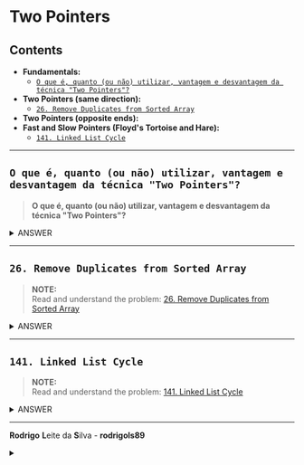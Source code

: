 # Two Pointers

## Contents

 - **Fundamentals:**
   - [`O que é, quanto (ou não) utilizar, vantagem e desvantagem da técnica "Two Pointers"?`](#oqvdt)
 - **Two Pointers (same direction):**
   - [`26. Remove Duplicates from Sorted Array`](#26-rdfsa)
 - **Two Pointers (opposite ends):**
 - **Fast and Slow Pointers (Floyd's Tortoise and Hare):**
   - [`141. Linked List Cycle`](#141-llc)
<!---
[WHITESPACE RULES]
- Same topic = "10" Whitespace character.
- Different topic = "200" Whitespace character.
--->









































































































<!--- ( Fundamentals ) --->

---

<div id="oqvdt"></div>

## `O que é, quanto (ou não) utilizar, vantagem e desvantagem da técnica "Two Pointers"?`

> **O que é, quanto (ou não) utilizar, vantagem e desvantagem da técnica "Two Pointers"?**

<details>

<summary>ANSWER</summary>

<br/>

### 📌 O que é "Two Pointers"?

> É uma técnica onde usamos dois índices (ponteiros) para percorrer uma lista/array/string, em vez de apenas um.

Esses ponteiros podem se mover em direções diferentes:

 - Ambos indo para frente;
 - Um do início e outro do fim;
 - Um rápido e outro lento.

> **NOTE:**  
> 👉 Isso geralmente ajuda a reduzir a complexidade de um algoritmo de **O(n²)** para **O(n)** em problemas que envolvem busca, pares ou subsequências.

### 📌 Quando utilizar?

Usamos A técnica **"Two Pointers"** quando:

 - **O problema envolve arrays ou strings ordenados (ou que podem ser ordenados).**
   - Ex: encontrar soma de dois números que dá um alvo (Two Sum em array ordenado).
 - **Precisa buscar pares ou subsequências que satisfazem uma condição:**
   - Ex: verificar se uma string é palíndromo.
 - **Problemas de janelas deslizantes (sliding window) → encontrar subarray com certas condições:**
   - Ex: maior substring sem caracteres repetidos.
 - **Quando há necessidade de comparar elementos do começo e do fim de uma estrutura.**

### 📌 Quando não utilizar?

Evite utilizar a técnica **"Two Pointers"** quando:

 - **Os dados não permitem um movimento "ordenado" dos ponteiros**
   - Ex: se o array não está ordenado e ordenar mudaria a resposta.
 - **Quando o problema exige backtracking, recursion ou brute force inevitável:**
   - Ex: combinações complexas ou problemas de grafos.
 - **Se não é possível determinar um critério claro de movimento dos ponteiros.**
   - *(Se você ficar sem saber se anda com o ponteiro da esquerda ou da direita, talvez o padrão não seja adequado.)*

### 📌 Vantagens

 - **Reduz a complexidade:** muitos problemas que seriam `O(n²)` passam para `O(n)`.
 - **Menos memória extra:** geralmente feito em place (sem precisar de estruturas extras).
 - **Código limpo:** uma vez que você entende o padrão, fica mais fácil de implementar.

### 📌 Desvantagens

 - **Difícil de identificar:** no começo, nem sempre fica claro quando aplicar.
 - **Depende de ordenação:** muitos problemas exigem array ordenado. Isso pode custar `O(n log n)`.
 - **Fácil errar nos índices:** se não tomar cuidado, dá bug *(off-by-one errors)*.

</details>










































































































<!--- ( Two Pointers (same direction) ) --->

---

<div id="26-rdfsa"></div>

## `26. Remove Duplicates from Sorted Array`

> **NOTE:**  
> Read and understand the problem: [26. Remove Duplicates from Sorted Array](https://leetcode.com/problems/remove-duplicates-from-sorted-array/)

<details>

<summary>ANSWER</summary>

<br/>

De início vamos identificar as **entradas** e as **saídas** do nosso problema:

- **Entrada:**
  - `nums` → Lista de inteiros **ordenada não decrescente**.
- **Saída:**
  - Um número inteiro `k` → quantidade de elementos únicos.
  - Os primeiros `k` elementos do array `nums` devem conter os valores únicos, preservando a ordem.

Inicialmente o problema nos deu o seguinte código:

```python
from typing import List

class Solution:
    def removeDuplicates(self, nums: List[int]) -> int:
        pass
```

Agora, vamos verificar se a lista `nums` é vazia, se estiver vamos parar a função retornando `0`:

```python
class Solution:
    def removeDuplicates(self, nums: List[int]) -> int:
        if not nums:                          # O(1)
            return 0                          # O(1)
```

Agora nós vamos criar o primeiro ponteiro, `write` que indica a posição onde o próximo número único será gravado.

> **NOTE:**  
> O primeiro elemento de `nums` sempre é único (visto que a lista está ordenada), então `write` começa em `1`. 

 - **O ponteiro write começa em 1 e não em 0 porque:**
   - O primeiro elemento do array (`nums[0]`) sempre será mantido, já que em um array ordenado o primeiro valor nunca pode ser duplicado em relação a algo anterior.
   - Portanto, não precisamos sobrescrever `nums[0]`. Ele já faz parte da solução.
   - O ponteiro `write` indicar a próxima posição disponível para escrever um valor único.
   - Como o índice 0 já está ocupado corretamente, a próxima posição disponível é o índice 1.

```python
class Solution:
    def removeDuplicates(self, nums: List[int]) -> int:
        if not nums:                          # O(1)
            return 0                          # O(1)
        write = 1                             # O(1)
```

Agora nós vamos percorrer nossa lista `nums` com um segundo ponteiro, `read` que vai percorrendo a lista a partir do índice 1:

```python
class Solution:
    def removeDuplicates(self, nums: List[int]) -> int:
        if not nums:                          # O(1)
            return 0                          # O(1)
        write = 1                             # O(1)
        for read in range(1, len(nums)):      # O(n)
            pass
```

> **E agora o que vamos fazer dentro desse loop?**

Primeiro, nós vamos comparar se o elemento atual (`nums[read]`) for diferente do anterior (`nums[read - 1]`), ou seja,  encontramos um número único:

 - Gravamos (salvamos) esse elemento na posição `write`:
   - Lembrando que `write` indica a primeira posição livre na lista `nums` que começou com `1`.
 - Incrementamos `write`.

```python
class Solution:
    def removeDuplicates(self, nums: List[int]) -> int:
        if not nums:                          # O(1)
            return 0                          # O(1)
        write = 1                             # O(1)
        for read in range(1, len(nums)):      # O(n)
            if nums[read] != nums[read - 1]:  # O(1)
                nums[write] = nums[read]      # O(1)
                write += 1                    # O(1)
```

Por fim, nós vamos retornar `write`, que indica a quantidade de números únicos na lista `nums`:

```python
class Solution:
    def removeDuplicates(self, nums: List[int]) -> int:
        if not nums:                          # O(1)
            return 0                          # O(1)
        write = 1                             # O(1)
        for read in range(1, len(nums)):      # O(n)
            if nums[read] != nums[read - 1]:  # O(1)
                nums[write] = nums[read]      # O(1)
                write += 1                    # O(1)
        return write                          # O(1)
```

**NOTE:**  
Partindo do presuposto que a lista `nums` não está vazia (nós testamos antes), mesmo que ela tenha apenas um elemento, a função retorna `1`, pois o primeiro elemento de `nums` sempre é único - `write = 1`.

O código completo para testes ficou assim:

[26-remove-duplicates-from-sorted-array.py](src/26-remove-duplicates-from-sorted-array.py)
```python
from typing import List


class Solution:
    def removeDuplicates(self, nums: List[int]) -> int:
        if not nums:                          # O(1)
            return 0                          # O(1)
        write = 1                             # O(1)
        for read in range(1, len(nums)):      # O(n)
            if nums[read] != nums[read - 1]:  # O(1)
                nums[write] = nums[read]      # O(1)
                write += 1                    # O(1)
        return write                          # O(1)


if __name__ == '__main__':
    s = Solution()
    arr = [0,0,1,1,1,2,2,3,3,4, 9, 15]
    k = s.removeDuplicates(arr)
    print("Number of unique elements:", k)
    print("Modified array:", arr)
```

**OUTPUT:**
```bash
Number of unique elements: 7
Modified array: [0, 1, 2, 3, 4, 9, 15, 3, 3, 4, 9, 15]
```

> **What?**

 - Não deveriamos ter a lista modificada, sem elementos repetidos?
 - Por que nós retornarmos o valor de "k" e não a lista `nums` modificado?

#### in-place

 - **🔹 Em Python (e em quase todas as linguagens), listas são objetos mutáveis.**
   - Quando passamos `nums` para a função, não é feita uma cópia; a função recebe uma referência para o mesmo objeto em memória.
   - Portanto, qualquer modificação feita dentro da função (nums[write] = nums[read]) altera a lista original.
 - **🔹 O motivo de a função retornar apenas write (que é o k, o tamanho da parte útil do array) é que o problema do LeetCode define assim:**
   - Você precisa modificar o array original `in-place`.
   - *E retornar quantos elementos únicos (k) foram armazenados do índice 0 até k-1.*
   - A parte do array além de k pode ser ignorada.

Sendo assim, nós *não precisamos (devemos)* imprimir toda a lista porque o que nos importa é a quantidade `k (write)` retornada pelo a função:

```python
if __name__ == '__main__':
    s = Solution()
    arr = [0,0,1,1,1,2,2,3,3,4,9,15]
    k = s.removeDuplicates(arr)
    print("Number of unique elements:", k)
    print("Unique elements:", arr[:k])
```

**OUTPUT:**
```bash
Number of unique elements: 7
Unique elements: [0, 1, 2, 3, 4, 9, 15]
```

> **E por que se k=7 nós não ultrapassamos de 15 se o primeiro índice é 0?**  
> Não deveria ser [0, 1, 2, 3, 4, 9, 15, 3] do índice 0 ao 7?

 - `O Slicing ([start:end]) em Python funciona assim:`
   - start → índice inicial (*inclusivo*, ou seja, ele aparece na lista).
   - end → índice final (*exclusivo*, ou seja, ele não aparece na lista).
 - `O que significa nums[:k]?`
   - → “Pegue os elementos do índice 0 até k-1”.
   - Ele não inclui o índice k.

Para finalizar nós vamos ter as seguintes complexidades de tempo e espaço:

- **Time Complexity:**
  - Worst Case: `O(n)` → Percorremos todos os elementos uma vez.
  - Best Case: `O(n)` → Mesmo se todos forem iguais, ainda percorremos a lista inteira:
    - **NOTE:** Porém, se só tivermos 1 elemento na lista o *best case* seria `O(1)`.
  - Average Case: `O(n)` → Em média, percorremos a lista inteira.
- **Space Complexity:**
  - Worst Case: `O(1)` → Usamos apenas dois ponteiros (`read` e `write`).
  - Best Case: `O(1)` → Mesma lógica.
  - Average Case: `O(1)` → Sempre constante.

</details>










































































































<!--- ( Fast and Slow Pointers (Floyd's Tortoise and Hare) ) --->

---

<div id="141-llc"></div>

## `141. Linked List Cycle`

> **NOTE:**  
> Read and understand the problem: [141. Linked List Cycle](https://leetcode.com/problems/linked-list-cycle/)

<details>

<summary>ANSWER</summary>

<br/>

Para começar vamos identificar as **entradas** e as **saídas** do nosso problema:

 - **Entrada:**
   - `head` → Referência para o primeiro nó da lista encadeada.
 - **Saída:**
   - `true` → Se existir um ciclo.
   - `false` → se não existir ciclo.

Inicialmente o problema nos deu o seguinte código:

```python
class ListNode:
    def __init__(self, x):
        self.val = x
        self.next = None

class Solution:
    def hasCycle(self, head: Optional[ListNode]) -> bool:
        pass
```

 - Vamos começar verificando se `head` é `None` ou se `head.next` é `None`:
   - Ou seja, lista tem 0 ou 1 nó → impossível ter ciclo → retorna False

```python
class Solution:
    def hasCycle(self, head: Optional[ListNode]) -> bool:
        if not head or not head.next:  # O(1)
            return False               # O(1)
```

Continuando, agora nós vamos criar 2 ponteiros `slow` e `fast` que vão ter como referência o `head` da Linked-List:

```python
class Solution:
    def hasCycle(self, head: Optional[ListNode]) -> bool:
        if not head or not head.next:  # O(1)
            return False               # O(1)
        slow = fast = head             # O(1)
```

 - Aqui o ponteiro `fast` vai receber `head` como referência; e o `slow` vai receber o ponteiro `fast` como referência:
   - Ou seja, os dois estão apontando para o mesmo nó/node (head).
 - **NOTE:** Esses ponteiros vão se movimentar de forma diferente (um devagar e outro rápido).

Agora vamos criar um loop que vai:

 - **Caso não exista ciclo**, o ponteiro `fast` chega ao *fim (None)* e o loop acaba.
 - **Caso exista ciclo**, os ponteiros `slow` e `fast` se encontram dentro de no máximo `n` passos:
   - Isso vai ser uma condição que vamos criar dentro do loop.

```python
class Solution:
    def hasCycle(self, head: Optional[ListNode]) -> bool:
        if not head or not head.next:  # O(1)
            return False               # O(1)
        slow = fast = head             # O(1)
        while fast and fast.next:      # O(n)
            slow = slow.next           # O(1)
            fast = fast.next.next      # O(1)
            if slow == fast:           # O(1)
                return True            # O(1)
        return False                   # O(1)
```

Vejam que:

 - `while fast and fast.next:`
   - O loop while vai ser executado enquanto `fast` e `fast.next` não forem `None` (simultaneamente).
   - Ou seja, se não tiver um ciclo, `fast.next` vai ser `None` e o loop vai parar retornando `False`.
 - `Dentro do loop while nós estamos incrementando os ponteiros:`
   - *Um devagar (anda um nó/node por vez):* `slow = slow.next`
   - *E o outro rápido (anda dois nós/nodes por vez):* `fast = fast.next.next`
 - `Se os ponteiros se encontrarem, ou seja, temos um loop, vamos retornar True e parar o loop.`
   - `return True`

No fim nosso código vai ficar assim:

[141-linked-list-cycle.py](src/141-linked-list-cycle.py)
```python
from typing import Optional


class ListNode:
    def __init__(self, x):
        self.val = x
        self.next = None         


class Solution:
    def hasCycle(self, head: Optional[ListNode]) -> bool:
        if not head or not head.next:  # O(1)
            return False               # O(1)
        slow = fast = head             # O(1)
        while fast and fast.next:      # O(n)
            slow = slow.next           # O(1)
            fast = fast.next.next      # O(1)
            if slow == fast:           # O(1)
                return True            # O(1)
        return False                   # O(1)


if __name__ == '__main__':
    s = Solution()
    head = ListNode(3)
    head.next = ListNode(2)
    head.next.next = ListNode(0)
    head.next.next.next = head
    print(s.hasCycle(head))
```

**OUTPUT:**
```bash
True
```

Para finalizar nós vamos ter as seguintes complexidades de tempo e espaço:

- **Time Complexity:**
  - `Worst Case: O(n)`  
    - O loop percorre a lista inteira até confirmar que não há ciclo, analisando cada nó.  
  - `Best Case: O(1)`  
    - Se a lista for vazia, tiver apenas um nó, ou se o ciclo for detectado logo no início, retorna imediatamente.  
  - `Average Case: O(n)`  
    - Em média, é necessário percorrer uma boa parte da lista para confirmar a presença ou ausência de ciclo.  
- **Space Complexity:**
  - `Worst Case: O(1)`  
    - Só utiliza dois ponteiros (`slow` e `fast`), independentemente do tamanho da lista.  
    - Não há alocação extra proporcional a `n`.  
  - `Best Case: O(1)`  
    - Mesmo nos casos imediatos (lista vazia ou curta), apenas variáveis constantes são usadas.  
  - `Average Case: O(1)`  
    - Em todos os cenários, o espaço extra não cresce com o tamanho da entrada.  

</details>










































































































---

**Rodrigo** **L**eite da **S**ilva - **rodrigols89**

<details>

<summary></summary>

<br/>

ANSWER

```bash

```

![img](images/)  

</details>
